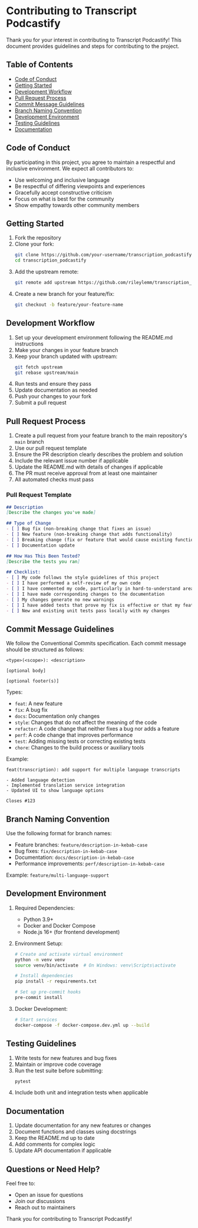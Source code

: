 # Contributing to Transcript Podcastify

Thank you for your interest in contributing to Transcript Podcastify! This document provides guidelines and steps for contributing to the project.

## Table of Contents
- [Code of Conduct](#code-of-conduct)
- [Getting Started](#getting-started)
- [Development Workflow](#development-workflow)
- [Pull Request Process](#pull-request-process)
- [Commit Message Guidelines](#commit-message-guidelines)
- [Branch Naming Convention](#branch-naming-convention)
- [Development Environment](#development-environment)
- [Testing Guidelines](#testing-guidelines)
- [Documentation](#documentation)

## Code of Conduct

By participating in this project, you agree to maintain a respectful and inclusive environment. We expect all contributors to:
- Use welcoming and inclusive language
- Be respectful of differing viewpoints and experiences
- Gracefully accept constructive criticism
- Focus on what is best for the community
- Show empathy towards other community members

## Getting Started

1. Fork the repository
2. Clone your fork:
   ```bash
   git clone https://github.com/your-username/transcription_podcastify.git
   cd transcription_podcastify
   ```
3. Add the upstream remote:
   ```bash
   git remote add upstream https://github.com/rileylemm/transcription_podcastify.git
   ```
4. Create a new branch for your feature/fix:
   ```bash
   git checkout -b feature/your-feature-name
   ```

## Development Workflow

1. Set up your development environment following the README.md instructions
2. Make your changes in your feature branch
3. Keep your branch updated with upstream:
   ```bash
   git fetch upstream
   git rebase upstream/main
   ```
4. Run tests and ensure they pass
5. Update documentation as needed
6. Push your changes to your fork
7. Submit a pull request

## Pull Request Process

1. Create a pull request from your feature branch to the main repository's `main` branch
2. Use our pull request template
3. Ensure the PR description clearly describes the problem and solution
4. Include the relevant issue number if applicable
5. Update the README.md with details of changes if applicable
6. The PR must receive approval from at least one maintainer
7. All automated checks must pass

### Pull Request Template

```markdown
## Description
[Describe the changes you've made]

## Type of Change
- [ ] Bug fix (non-breaking change that fixes an issue)
- [ ] New feature (non-breaking change that adds functionality)
- [ ] Breaking change (fix or feature that would cause existing functionality to not work as expected)
- [ ] Documentation update

## How Has This Been Tested?
[Describe the tests you ran]

## Checklist:
- [ ] My code follows the style guidelines of this project
- [ ] I have performed a self-review of my own code
- [ ] I have commented my code, particularly in hard-to-understand areas
- [ ] I have made corresponding changes to the documentation
- [ ] My changes generate no new warnings
- [ ] I have added tests that prove my fix is effective or that my feature works
- [ ] New and existing unit tests pass locally with my changes
```

## Commit Message Guidelines

We follow the Conventional Commits specification. Each commit message should be structured as follows:

```
<type>(<scope>): <description>

[optional body]

[optional footer(s)]
```

Types:
- `feat`: A new feature
- `fix`: A bug fix
- `docs`: Documentation only changes
- `style`: Changes that do not affect the meaning of the code
- `refactor`: A code change that neither fixes a bug nor adds a feature
- `perf`: A code change that improves performance
- `test`: Adding missing tests or correcting existing tests
- `chore`: Changes to the build process or auxiliary tools

Example:
```
feat(transcription): add support for multiple language transcripts

- Added language detection
- Implemented translation service integration
- Updated UI to show language options

Closes #123
```

## Branch Naming Convention

Use the following format for branch names:
- Feature branches: `feature/description-in-kebab-case`
- Bug fixes: `fix/description-in-kebab-case`
- Documentation: `docs/description-in-kebab-case`
- Performance improvements: `perf/description-in-kebab-case`

Example: `feature/multi-language-support`

## Development Environment

1. Required Dependencies:
   - Python 3.9+
   - Docker and Docker Compose
   - Node.js 16+ (for frontend development)

2. Environment Setup:
   ```bash
   # Create and activate virtual environment
   python -m venv venv
   source venv/bin/activate  # On Windows: venv\Scripts\activate
   
   # Install dependencies
   pip install -r requirements.txt
   
   # Set up pre-commit hooks
   pre-commit install
   ```

3. Docker Development:
   ```bash
   # Start services
   docker-compose -f docker-compose.dev.yml up --build
   ```

## Testing Guidelines

1. Write tests for new features and bug fixes
2. Maintain or improve code coverage
3. Run the test suite before submitting:
   ```bash
   pytest
   ```
4. Include both unit and integration tests when applicable

## Documentation

1. Update documentation for any new features or changes
2. Document functions and classes using docstrings
3. Keep the README.md up to date
4. Add comments for complex logic
5. Update API documentation if applicable

## Questions or Need Help?

Feel free to:
- Open an issue for questions
- Join our discussions
- Reach out to maintainers

Thank you for contributing to Transcript Podcastify! 